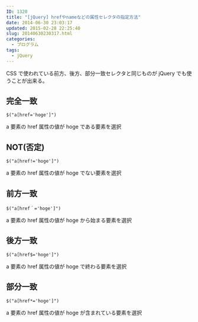 ```yaml
---
ID: 1320
title: "[jQuery] hrefやnameなどの属性セレクタの指定方法"
date: 2014-06-30 23:03:17
updated: 2015-02-28 22:25:40
slug: 20140630230317.html
categories:
  - プログラム
tags:
  - jQuery
---
```


CSS で使われている前方、後方、部分一致セレクタと同じものが jQuery でも使うことが出来る。

<!--more-->

## 完全一致

```language-js
$("a[href='hoge']")
```

a 要素の href 属性の値が hoge である要素を選択

## NOT(否定)

```language-js
$("a[href!='hoge']")
```

a 要素の href 属性の値が hoge でない要素を選択

## 前方一致

```language-js
$("a[href＾='hoge']")
```

a 要素の href 属性の値が hoge から始まる要素を選択

## 後方一致

```language-js
$("a[href$='hoge']")
```

a 要素の href 属性の値が hoge で終わる要素を選択

## 部分一致

```language-js
$("a[href*='hoge']")
```

a 要素の href 属性の値が hoge が含まれている要素を選択

